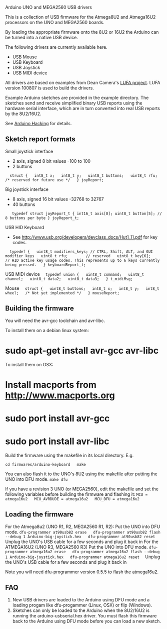 Arduino UNO and MEGA2560 USB drivers

This is a collection of USB firmware for the Atmega8U2 and Atmega16U2 processors
on the UNO and MEGA2560 boards.

By loading the appropriate firmware onto the 8U2 or 16U2 the Arduino can be turned
into a native USB device.

The following drivers are currently available here.

* USB Mouse
* USB Keyboard
* USB Joystick
* USB MIDI device

All drivers are based on examples from Dean Camera's <a href="http://www.fourwalledcubicle.com/LUFA.php"> LUFA project</a>.
LUFA version 100807 is used to build the drivers.

Example Arduino sketches are provided in the example directory.  The sketches send and receive simplified binary
USB reports using the hardware serial interface, which are in turn converted into real USB reports by the 8U2/16U2.

See <a href="http://hunt.net.nz/users/darran">Arduino Hacking</a> for details.

Sketch report formats
---------------------

Small joystick interface
* 2 axis, signed 8 bit values -100 to 100
* 2 buttons

`	struct {  
	    int8_t x;  
	    int8_t y;  
	    uint8_t buttons;  
	    uint8_t rfu; 	/* reserved for future use */  
	} joyReport;  `

Big joystick interface
* 8 axis, signed 16 bit values -32768 to 32767
* 40 buttons

`	typedef struct joyReport_t {
	    int16_t axis[8];
	    uint8_t button[5]; // 8 buttons per byte
	} joyReport_t;`

USB HID Keyboard 
* See <a href="http://www.usb.org/developers/devclass_docs/Hut1_11.pdf">http://www.usb.org/developers/devclass_docs/Hut1_11.pdf</a> for key codes.

`	typedef {  
	    uint8_t modifiers_keys;	// CTRL, Shift, ALT, and GUI modifier keys  
	    uint8_t rfu;		// reserved  
	    uint8_t key[6];		// HID active key usage codes. This represents up to 6 keys currently being pressed.  
	} keyboardReport_t;  `

USB MIDI device
`	typedef union {  
	    uint8_t command;  
	    uint8_t channel;  
	    uint8_t data2;  
	    uint8_t data3;  
	} t_midiMsg;  `

Mouse
`	struct {  
	    uint8_t buttons;  
	    int8_t x;  
	    int8_t y;  
	    int8_t wheel;	/* Not yet implemented */  
	} mouseReport;  `

Building the firmware
--------------------

You will need the avr-gcc toolchain and avr-libc.

To install them on a debian linux system:
# sudo apt-get install avr-gcc avr-libc

To install them on OSX:
# Install macports from <a href="http://www.macports.org">http://www.macports.org</a>
# sudo port install avr-gcc
# sudo port install avr-libc

Build the firmware using the makefile in its local directory.  E.g.

`
    cd firmwares/arduino-keyboard  
    make  
`

You can also flash it to the UNO's 8U2 using the makefile after putting the UNO into DFU mode.
`
    make dfu  
`

If you have a revision 3 UNO (or MEGA2560), edit the makefile and set the following variables before building the firmware and flashing it:
`
    MCU = atmega16u2  
    MCU_AVRDUDE = atmega16u2  
    MCU_DFU = atmega16u2  
`

Loading the firmware
--------------------

For the Atmega8u2 (UNO R1, R2, MEGA2560 R1, R2):
Put the UNO into DFU mode.
`
    dfu-programmer at90usb82 erase  
    dfu-programmer at90usb82 flash --debug 1 Arduino-big-joystick.hex  
    dfu-programmer at90usb82 reset  
`
Unplug the UNO's USB cable for a few seconds and plug it back in
For the ATMEGA16U2 (UNO R3, MEGA2560 R3)
Put the UNO into DFU mode.
`
    dfu-programmer atmega16u2 erase  
    dfu-programmer atmega16u2 flash --debug 1 Arduino-big-joystick.hex  
    dfu-programmer atmega16u2 reset  
`
Unplug the UNO's USB cable for a few seconds and plug it back in

Note you will need dfu-programmer version 0.5.5 to flash the atmega16u2.

FAQ
---

1. New USB drivers are loaded to the Arduino using DFU mode and a loading progam
   like dfu-progammer (Linux, OSX) or flip (Windows).
2. Sketches can only be loaded to the Arduino when the 8U2/16U2 is running the
   arduino-usbserial.hex driver. You must flash this firmware back to the Arduino 
   using DFU mode before you can load a new sketch.
